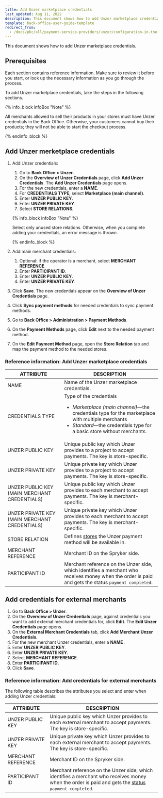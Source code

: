 ```yaml
---
title: Add Unzer marketplace credentials
last_updated: Aug 11, 2022
description: This document shows how to add Unzer marketplace credentials
template: back-office-user-guide-template
redirect_from:
  - /docs/pbc/all/payment-service-providers/unzer/configuration-in-the-back-office/add-unzer-marketplace-credentials.html
---
```


This document shows how to add Unzer marketplace credentials.

## Prerequisites

Each section contains reference information. Make sure to review it before you start, or look up the necessary information as you go through the process.

To add Unzer marketplace credentials, take the steps in the following sections.

{% info_block infoBox "Note" %}

All merchants allowed to sell their products in your stores must have Unzer credentials in the Back Office. Otherwise, your customers cannot buy their products; they will not be able to start the checkout process.

{% endinfo_block %}

## Add Unzer merketplace credentials

1. Add Unzer credentials:
   1. Go to **Back Office > Unzer**.
   2. On the **Overview of Unzer Credentials** page, click **Add Unzer Credentials**.
      The **Add Unzer Credentials** page opens.
   3. For the new credentials, enter a **NAME**.
   4. For **CREDENTIALS TYPE**, select **Marketplace (main channel)**.
   5. Enter **UNZER PUBLIC KEY**.
   6. Enter **UNZER PRIVATE KEY**.
   7. Select **STORE RELATIONS**.

     {% info_block infoBox "Note" %}

      Select only unused store relations. Otherwise, when you complete adding your credentials, an error message is thrown.

     {% endinfo_block %}

2. Add main merchant credentials:
   1. Optional: if the operator is a merchant, select **MERCHANT REFERENCE**.
   2. Enter **PARTICIPANT ID**.
   3. Enter **UNZER PUBLIC KEY**.
   4. Enter **UNZER PRIVATE KEY**.
3. Click **Save**. The new credentials appear on the **Overview of Unzer Credentials** page.
4. Click **Sync payment methods** for needed credentials to sync payment methods.
5. Go to **Back Office > Administration > Payment Methods**.
6. On the **Payment Methods** page, click **Edit** next to the needed payment method.
7. On the **Edit Payment Method** page, open the **Store Relation** tab and map the payment method to the needed stores.

### Reference information: Add Unzer marketplace credentials

| ATTRIBUTE | DESCRIPTION |
|-|-|
| NAME | Name of the Unzer marketplace credentials. |
| CREDENTIALS TYPE | Type of the credentials <ul><li>*Marketplace (main channel)*—the credentials type for the marketplace with multiple merchants</li><li>*Standard*—the credentials type for a basic store without merchants. </li></ul> |
| UNZER PUBLIC KEY | Unique public key which Unzer provides to a project to accept payments. The key is store-specific. |
| UNZER PRIVATE KEY | Unique private key which Unzer provides to a project to accept payments. The key is store-specific. |
| UNZER PUBLIC KEY (MAIN MERCHANT CREDENTIALS) | Unique public key which Unzer provides to each merchant to accept payments. The key is merchant-specific. |
| UNZER PRIVATE KEY (MAIN MERCHANT CREDENTIALS) | Unique private key which Unzer provides to each merchant to accept payments. The key is merchant-specific. |
| STORE RELATION | Defines [stores](/docs/scos/dev/tutorials-and-howtos/howtos/howto-set-up-multiple-stores.html) the Unzer payment method will be available in. |
| MERCHANT REFERENCE | Merchant ID on the Spryker side. |
| PARTICIPANT ID | Merchant reference on the Unzer side, which identifies a merchant who receives money when the order is paid and gets the status `payment completed`. |

## Add credentials for external merchants

1. Go to **Back Office&nbsp;<span aria-label="and then">></span> Unzer**.
2. On the **Overview of Unzer Credentials** page, against credentials you want to add external merchant credentials for, click **Edit**.
  The **Edit Unzer Credentials** page opens.
3. On the **External Merchant Credentials** tab, click **Add Merchant Unzer Credentials**.
4. For the new merchant Unzer credentials, enter a **NAME** <!--the field must be removed from UI-->.
5. Enter **UNZER PUBLIC KEY**.
6. Enter **UNZER PRIVATE KEY**.
7. Select **MERCHANT REFERENCE**.
8. Enter **PARTICIPANT ID**.
9. Click **Save**.

### Reference information: Add credentials for external merchants

The following table describes the attributes you select and enter when adding Unzer credentials:

| ATTRIBUTE | DESCRIPTION |
|-|-|
| UNZER PUBLIC KEY | Unique public key which Unzer provides to each external merchant to accept payments. The key is store-specific. |
| UNZER PRIVATE KEY | Unique private key which Unzer provides to each external merchant to accept payments. The key is store-specific. |
| MERCHANT REFERENCE | Merchant ID on the Spryker side. |
| PARTICIPANT ID | Merchant reference on the Unzer side, which identifies a merchant who receives money when the order is paid and gets the [status](/docs/pbc/all/order-management-system/{{site.version}}/manage-in-the-back-office/orders/change-the-state-of-order-items.html#reference-information-changing-the-state-of-order-items) `payment completed`. |
